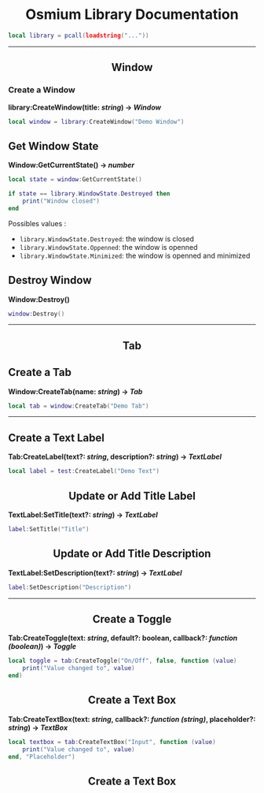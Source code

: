 <h1 align="center">Osmium Library Documentation</h1>

```lua
local library = pcall(loadstring("..."))
```

---

<h2 align="center">Window</h2>

### Create a Window

**library:CreateWindow(title: *string*) -> *Window***

```lua
local window = library:CreateWindow("Demo Window")
```

## Get Window State

**Window:GetCurrentState() -> *number***

```lua
local state = window:GetCurrentState()

if state == library.WindowState.Destroyed then
    print("Window closed")
end
```

Possibles values :
- `library.WindowState.Destroyed`: the window is closed
- `library.WindowState.Oppenned`: the window is openned
- `library.WindowState.Minimized`: the window is openned and minimized

## Destroy Window

**Window:Destroy()**

```lua
window:Destroy()
```

---

<h2 align="center">Tab</h2>

## Create a Tab

**Window:CreateTab(name: *string*) -> *Tab***

```lua
local tab = window:CreateTab("Demo Tab")
```
---

## Create a Text Label

**Tab:CreateLabel(text?: *string*, description?: *string*) -> *TextLabel***

```lua
local label = test:CreateLabel("Demo Text")
```

<h2 align="center">Update or Add Title Label</h2>

**TextLabel:SetTitle(text?: *string*) -> *TextLabel***

```lua
label:SetTitle("Title")
```

<h2 align="center">Update or Add Title Description</h2>

**TextLabel:SetDescription(text?: *string*) -> *TextLabel***

```lua
label:SetDescription("Description")
```
---

<h2 align="center">Create a Toggle</h2>

**Tab:CreateToggle(text: *string*, default?: boolean, callback?: *function (boolean)*) -> *Toggle***

```lua
local toggle = tab:CreateToggle("On/Off", false, function (value)
    print("Value changed to", value)
end)
```

<h2 align="center">Create a Text Box</h2>

**Tab:CreateTextBox(text: *string*, callback?: *function (string)*, placeholder?: *string*) -> *TextBox***

```lua
local textbox = tab:CreateTextBox("Input", function (value)
    print("Value changed to", value)
end, "Placeholder")
```

<h2 align="center">Create a Text Box</h2>
